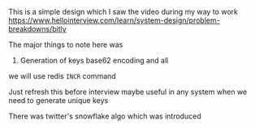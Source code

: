 This is a simple design which I saw the video during my way to work
https://www.hellointerview.com/learn/system-design/problem-breakdowns/bitly


The major things to note here was

1) Generation of keys base62 encoding and all

we will use redis `INCR` command 

Just refresh this before interview maybe useful in any system when we need to generate unique keys

There was twitter's snowflake algo which was introduced 
